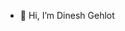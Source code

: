- 👋 Hi, I’m Dinesh Gehlot

<!---
wcdineshg/wcdineshg is a ✨ special ✨ repository because its `README.md` (this file) appears on your GitHub profile.
You can click the Preview link to take a look at your changes.
--->
